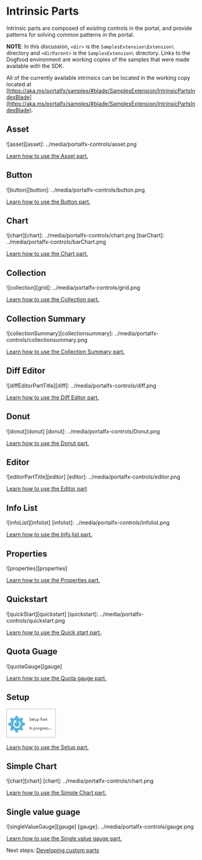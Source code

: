 
<a name="intrinsic-parts"></a>
# Intrinsic Parts

Intrinsic parts are composed of existing controls in the portal, and provide patterns for solving common patterns in the portal.

**NOTE**: In this discussion, `<dir>` is the `SamplesExtension\Extension\` directory and  `<dirParent>`  is the `SamplesExtension\` directory. Links to the Dogfood environment are working copies of the samples that were made available with the SDK.

All of the currently available intrinsics can be located in the working copy located at  [https://aka.ms/portalfx/samples/#blade/SamplesExtension/IntrinsicPartsIndexBlade](https://aka.ms/portalfx/samples/#blade/SamplesExtension/IntrinsicPartsIndexBlade).

<a name="intrinsic-parts-asset"></a>
## Asset

![asset][asset]: ../media/portalfx-controls/asset.png

<a href="https://aka.ms/portalfx/samples/#blade/SamplesExtension/AssetPartIntrinsicInstructions">
Learn how to use the Asset part.
</a>

<a name="intrinsic-parts-button"></a>
## Button

![button][button]: ../media/portalfx-controls/button.png

<a href="https://aka.ms/portalfx/samples/#blade/SamplesExtension/ButtonPartIntrinsicInstructions">
Learn how to use the Button part.
</a>

<a name="intrinsic-parts-chart"></a>
## Chart

![chart][chart]: ../media/portalfx-controls/chart.png
[barChart]: ../media/portalfx-controls/barChart.png


<a href="https://aka.ms/portalfx/samples/#blade/SamplesExtension/ChartPartIntrinsicInstructions">
Learn how to use the Chart part.
</a>

<a name="intrinsic-parts-collection"></a>
## Collection

![collection][grid]: ../media/portalfx-controls/grid.png

<a href="https://aka.ms/portalfx/samples/#blade/SamplesExtension/CollectionIndexPartBlade">
Learn how to use the Collection part.
</a>

<a name="intrinsic-parts-collection-summary"></a>
## Collection Summary

![collectionSummary][collectionsummary]: ../media/portalfx-controls/collectionsummary.png

<a href="https://aka.ms/portalfx/samples/#blade/SamplesExtension/CollectionSummaryPartIntrinsicInstructions">
Learn how to use the Collection Summary part.
</a>

<a name="intrinsic-parts-diff-editor"></a>
## Diff Editor

![diffEditorPartTitle][diff]: ../media/portalfx-controls/diff.png

<a href="https://aka.ms/portalfx/samples/#blade/SamplesExtension/DiffEditorPartIntrinsicInstructions">
Learn how to use the Diff Editor part.
</a>

<a name="intrinsic-parts-donut"></a>
## Donut

![donut][donut]
[donut]: ../media/portalfx-controls/Donut.png

<a href="https://aka.ms/portalfx/samples/#blade/SamplesExtension/DonutPartIntrinsicInstructions">
Learn how to use the Donut part.
</a>

<a name="intrinsic-parts-editor"></a>
## Editor

![editorPartTitle][editor]
[editor]: ../media/portalfx-controls/editor.png

<a href="https://aka.ms/portalfx/samples/#blade/SamplesExtension/EditorPartIntrinsicInstructions">
Learn how to use the Editor part
</a>

<a name="intrinsic-parts-info-list"></a>
## Info List

![infoList][infolist]
[infolist]: ../media/portalfx-controls/infolist.png

<a href="https://aka.ms/portalfx/samples/#blade/SamplesExtension/InfoListPartIntrinsicInstructions">
Learn how to use the Info list part.
</a>

<a name="intrinsic-parts-properties"></a>
## Properties

![properties][properties]

<a href="https://aka.ms/portalfx/samples/#blade/SamplesExtension/PropertiesPartIntrinsicInstructions">
Learn how to use the Properties part.

<a name="intrinsic-parts-quickstart"></a>
## Quickstart

![quickStart][quickstart]
[quickstart]: ../media/portalfx-controls/quickstart.png

<a href="https://aka.ms/portalfx/samples/#blade/SamplesExtension/QuickstartPartIntrinsicInstructions">
Learn how to use the Quick start part.
</a>

<a name="intrinsic-parts-quota-guage"></a>
## Quota Guage

![quotaGauge][gauge]

<a href="https://aka.ms/portalfx/samples/#blade/SamplesExtension/QuotaGaugeIntrinsicInstructions">
Learn how to use the Quota gauge part.
</a>

<a name="intrinsic-parts-setup"></a>
## Setup

![setupPartTitle][setup]

[setup]: ../media/portalfx-controls/setup.png

<a href="https://aka.ms/portalfx/samples/#blade/SamplesExtension/SetupPartBlade">
Learn how to use the Setup part.
</a>

<a name="intrinsic-parts-simple-chart"></a>
## Simple Chart

![chart][chart]
[chart]: ../media/portalfx-controls/chart.png

<a href="https://aka.ms/portalfx/samples/#blade/SamplesExtension/SimpleChartPartIntrinsicInstructions/selectedItem/SimpleChartPartIntrinsicInstructions">
Learn how to use the Simple Chart part.
</a>

<a name="intrinsic-parts-single-value-guage"></a>
## Single value guage

![singleValueGauge][gauge]
[gauge]: ../media/portalfx-controls/gauge.png

<a href="https://aka.ms/portalfx/samples/#blade/SamplesExtension/SingleValueGaugeIntrinsicInstructions">
Learn how to use the Single value gauge part.
</a>

Next steps: [Developing custom parts](portalfx-parts.md#parts-a-k-a-tiles-how-to-create-a-custom-part-where-you-define-the-look-and-feel-as-well-as-the-data-loading)


[settings]: ../media/portalfx-controls/settings.png

